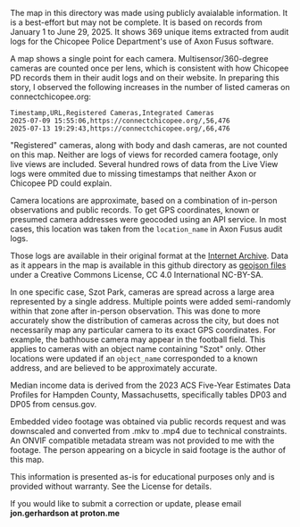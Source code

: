 The map in this directory was made using publicly avaialable information. It is a best-effort but may not be complete. It is based on records from January 1 to June 29, 2025. It shows 369 unique items extracted from audit logs for the Chicopee Police Department's use of Axon Fusus software. 


A map shows a single point for each camera. Multisensor/360-degree cameras are counted once per lens, which is consistent with how Chicopee PD records them in their audit logs and on their website. In preparing this story, I observed the following increases in the number of listed cameras on connectchicopee.org:
```
Timestamp,URL,Registered Cameras,Integrated Cameras
2025-07-09 15:55:06,https://connectchicopee.org/,56,476
2025-07-13 19:29:43,https://connectchicopee.org/,66,476
```
"Registered" cameras, along with body and dash cameras, are not counted on this map. Neither are logs of views for recorded camera footage, only live views are included. Several hundred rows of data from the Live View logs were ommited due to missing timestamps that neither Axon or Chicopee PD could explain. 

Camera locations are approximate, based on a combination of in-person observations and public records. To get GPS coordinates, known or presumed camera addresses were geocoded using an API service. In most cases, this location was taken from the ```location_name``` in Axon Fusus audit logs. 

Those logs are available in their original format at the [Internet Archive](https://archive.org/details/fusus-audit-export-live-view-may-june-2025). Data as it appears in the map is available in this github directory as [geojson files](/irene/camera_map_points.geojson) under a Creative Commons License, CC 4.0 International NC-BY-SA. 

In one specific case, Szot Park, cameras are spread across a large area represented by a single address. Multiple points were added semi-randomly within that zone after in-person observation. This was done to more accurately show the distribution of cameras across the city, but does not necessarily map any particular camera to its exact GPS coordinates. For example, the bathhouse camera may appear in the football field. This applies to cameras with an object name containing "Szot" only. Other locations were updated if an ```object_name``` corresponded to a known address, and are believed to be approximately accurate. 

Median income data is derived from the 2023 ACS Five-Year Estimates Data Profiles for Hampden County, Massachusetts, specifically tables DP03 and DP05 from census.gov.

Embedded video footage was obtained via public records request and was downscaled and converted from .mkv to .mp4 due to technical constraints. An ONVIF compatible metadata stream was not provided to me with the footage. The person appearing on a bicycle in said footage is the author of this map.

This information is presented as-is for educational purposes only and is provided without warranty. See the License for details.

If you would like to submit a correction or update, please email **jon.gerhardson at proton.me**
